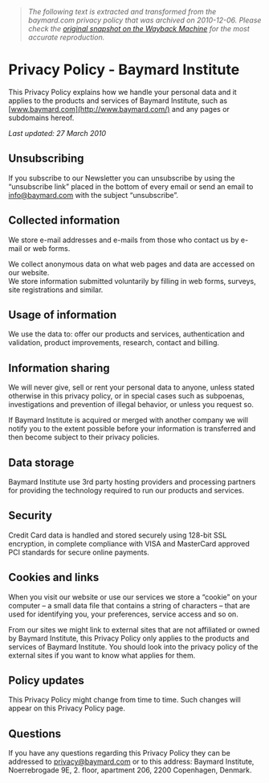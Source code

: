 > *The following text is extracted and transformed from the baymard.com privacy policy that was archived on 2010-12-06. Please check the [original snapshot on the Wayback Machine](https://web.archive.org/web/20101206010108id_/http%3A//baymard.com/blog/privacy-policy) for the most accurate reproduction.*

# Privacy Policy - Baymard Institute

This Privacy Policy explains how we handle your personal data and it applies to the products and services of Baymard Institute, such as [www.baymard.com](http://www.baymard.com/) and any pages or subdomains hereof.

_Last updated: 27 March 2010_

## Unsubscribing

If you subscribe to our Newsletter you can unsubscribe by using the “unsubscribe link” placed in the bottom of every email or send an email to [info@baymard.com](mailto:info@baymard.com) with the subject “unsubscribe”.

## Collected information

We store e-mail addresses and e-mails from those who contact us by e-mail or web forms.

We collect anonymous data on what web pages and data are accessed on our website.  
We store information submitted voluntarily by filling in web forms, surveys, site registrations and similar.

## Usage of information

We use the data to: offer our products and services, authentication and validation, product improvements, research, contact and billing.

## Information sharing

We will never give, sell or rent your personal data to anyone, unless stated otherwise in this privacy policy, or in special cases such as subpoenas, investigations and prevention of illegal behavior, or unless you request so.

If Baymard Institute is acquired or merged with another company we will notify you to the extent possible before your information is transferred and then become subject to their privacy policies.

## Data storage

Baymard Institute use 3rd party hosting providers and processing partners for providing the technology required to run our products and services.

## Security

Credit Card data is handled and stored securely using 128-bit SSL encryption, in complete compliance with VISA and MasterCard approved PCI standards for secure online payments.

## Cookies and links

When you visit our website or use our services we store a “cookie” on your computer – a small data file that contains a string of characters – that are used for identifying you, your preferences, service access and so on.

From our sites we might link to external sites that are not affiliated or owned by Baymard Institute, this Privacy Policy only applies to the products and services of Baymard Institute. You should look into the privacy policy of the external sites if you want to know what applies for them.

## Policy updates

This Privacy Policy might change from time to time. Such changes will appear on this Privacy Policy page.

## Questions

If you have any questions regarding this Privacy Policy they can be addressed to [privacy@baymard.com](mailto:privacy@baymard.com) or to this address: Baymard Institute, Noerrebrogade 9E, 2. floor, apartment 206, 2200 Copenhagen, Denmark.
